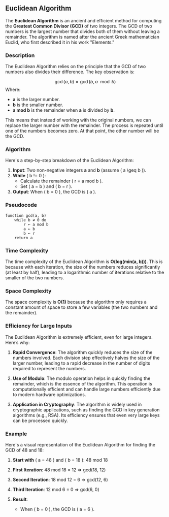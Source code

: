 ## Euclidean Algorithm

The **Euclidean Algorithm** is an ancient and efficient method for computing the **Greatest Common Divisor (GCD)** of two integers. The GCD of two numbers is the largest number that divides both of them without leaving a remainder. The algorithm is named after the ancient Greek mathematician Euclid, who first described it in his work "Elements."

### **Description**
The Euclidean Algorithm relies on the principle that the GCD of two numbers also divides their difference. The key observation is:

$$ \gcd(a, b) = \gcd(b, a \mod b) $$
Where:
- **a** is the larger number.
- **b** is the smaller number.
- **a mod b** is the remainder when **a** is divided by **b**.

This means that instead of working with the original numbers, we can replace the larger number with the remainder. The process is repeated until one of the numbers becomes zero. At that point, the other number will be the GCD.

### **Algorithm**
Here's a step-by-step breakdown of the Euclidean Algorithm:

1. **Input**: Two non-negative integers **a** and **b** (assume \( a \geq b \)).
2. **While** \( b != 0 \):
   - Calculate the remainder \( r = a mod b \).
   - Set \( a = b \) and \( b = r \).
3. **Output**: When \( b = 0 \), the GCD is \( a \).

### **Pseudocode**
```plaintext
function gcd(a, b)
    while b ≠ 0 do
        r ← a mod b
        a ← b
        b ← r
    return a
```

### **Time Complexity**
The time complexity of the Euclidean Algorithm is **O(log(min(a, b)))**. This is because with each iteration, the size of the numbers reduces significantly (at least by half), leading to a logarithmic number of iterations relative to the smaller of the two numbers.

### **Space Complexity**
The space complexity is **O(1)** because the algorithm only requires a constant amount of space to store a few variables (the two numbers and the remainder).

### **Efficiency for Large Inputs**
The Euclidean Algorithm is extremely efficient, even for large integers. Here’s why:

1. **Rapid Convergence**: The algorithm quickly reduces the size of the numbers involved. Each division step effectively halves the size of the larger number, leading to a rapid decrease in the number of digits required to represent the numbers.

2. **Use of Modulo**: The modulo operation helps in quickly finding the remainder, which is the essence of the algorithm. This operation is computationally efficient and can handle large numbers efficiently due to modern hardware optimizations.

3. **Application in Cryptography**: The algorithm is widely used in cryptographic applications, such as finding the GCD in key generation algorithms (e.g., RSA). Its efficiency ensures that even very large keys can be processed quickly.

### **Example**
Here's a visual representation of the Euclidean Algorithm for finding the GCD of 48 and 18:

1. **Start with** \( a = 48 \) and \( b = 18 \): 48 mod 18
   

2. **First Iteration**:
48 mod 18 = 12 => gcd(18, 12)

3. **Second Iteration**:
    18 mod 12 = 6 => gcd(12, 6)

4. **Third Iteration**:
   12 mod 6 = 0 => gcd(6, 0)

5. **Result**:
   - When \( b = 0 \), the GCD is \( a = 6 \).

